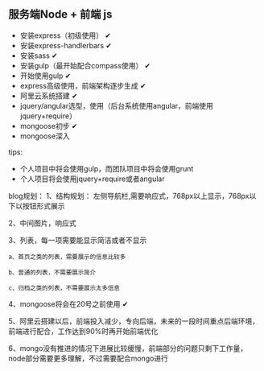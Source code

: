 ## 服务端Node + 前端 js

* 安装express（初级使用） ✔
* 安装express-handlerbars  ✔
* 安装sass  ✔
* 安装gulp（最开始配合compass使用） ✔
* 开始使用gulp  ✔
* express高级使用，前端架构逐步生成  ✔
* 阿里云系统搭建  ✔
* jquery/angular选型，使用（后台系统使用angular，前端使用jquery+require）
* mongoose初步  ✔
* mongoose深入



tips:
* 个人项目中将会使用gulp，而团队项目中将会使用grunt
* 个人项目将会使用jquery+require或者angular

blog规划：
1、结构规划：
左侧导航栏,需要响应式，768px以上显示，768px以下以按钮形式展示

2、中间图片，响应式

3、列表，每一项需要能显示简洁或者不显示

    a、首页之类的列表，需要展示的信息比较多

    b、普通的列表，不需要展示简介

    c、归档之类的列表，不需要展示太多信息

4、mongoose将会在20号之前使用  ✔

5、阿里云搭建以后，前端投入减少，专向后端，未来的一段时间重点后端环境，前端进行配合，工作达到90%时再开始前端优化

6、mongo没有推进的情况下进展比较缓慢，前端部分的问题只剩下工作量，node部分需要更多理解，不过需要配合mongo进行

